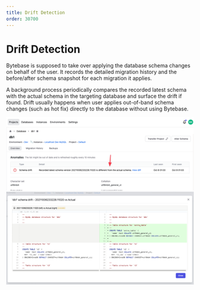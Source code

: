 ```yaml
---
title: Drift Detection
order: 30700
---
```


# Drift Detection

Bytebase is supposed to take over applying the database schema changes on behalf of the user. It records the detailed migration history and the before/after schema snapshot for each migration it applies.

A background process periodically compares the recorded latest schema with the actual schema in the targeting database and surface the drift if found. Drift usually happens when user applies out-of-band schema changes (such as hot fix) directly to the database without using Bytebase.

![Detect the drift](/static/docs-assets/schema-drift-bytebase.png)
![Display the drift](/static/docs-assets/schema-drift-gitlab.png)
